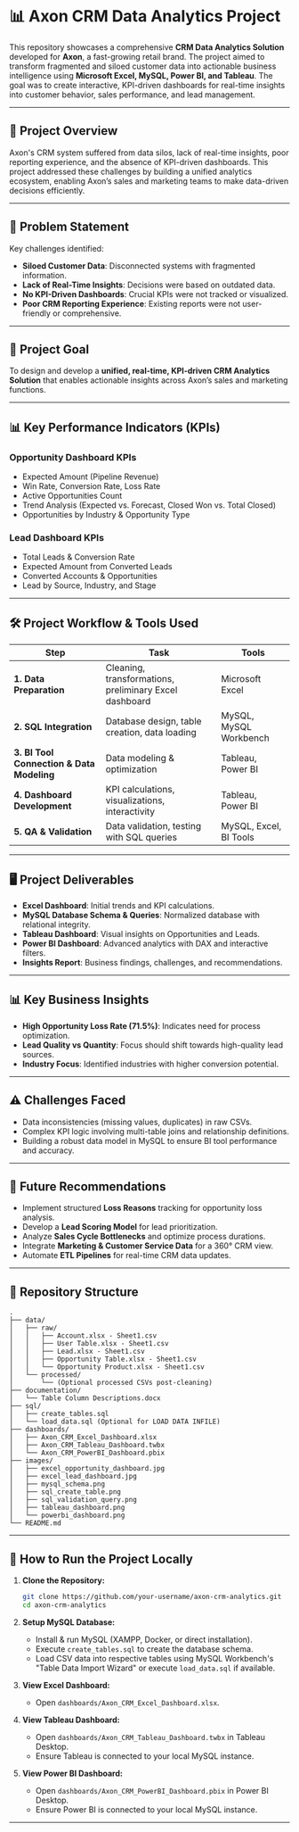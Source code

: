 # 📊 Axon CRM Data Analytics Project

This repository showcases a comprehensive **CRM Data Analytics Solution** developed for **Axon**, a fast-growing retail brand. The project aimed to transform fragmented and siloed customer data into actionable business intelligence using **Microsoft Excel, MySQL, Power BI, and Tableau**. The goal was to create interactive, KPI-driven dashboards for real-time insights into customer behavior, sales performance, and lead management.

---

## 🚀 Project Overview

Axon's CRM system suffered from data silos, lack of real-time insights, poor reporting experience, and the absence of KPI-driven dashboards. This project addressed these challenges by building a unified analytics ecosystem, enabling Axon’s sales and marketing teams to make data-driven decisions efficiently.

---

## 📝 Problem Statement

Key challenges identified:

* **Siloed Customer Data**: Disconnected systems with fragmented information.
* **Lack of Real-Time Insights**: Decisions were based on outdated data.
* **No KPI-Driven Dashboards**: Crucial KPIs were not tracked or visualized.
* **Poor CRM Reporting Experience**: Existing reports were not user-friendly or comprehensive.

---

## 🎯 Project Goal

To design and develop a **unified, real-time, KPI-driven CRM Analytics Solution** that enables actionable insights across Axon’s sales and marketing functions.

---

## 📊 Key Performance Indicators (KPIs)

### **Opportunity Dashboard KPIs**

* Expected Amount (Pipeline Revenue)
* Win Rate, Conversion Rate, Loss Rate
* Active Opportunities Count
* Trend Analysis (Expected vs. Forecast, Closed Won vs. Total Closed)
* Opportunities by Industry & Opportunity Type

### **Lead Dashboard KPIs**

* Total Leads & Conversion Rate
* Expected Amount from Converted Leads
* Converted Accounts & Opportunities
* Lead by Source, Industry, and Stage

---

## 🛠️ Project Workflow & Tools Used

| Step                                      | Task                                                   | Tools                  |
| ----------------------------------------- | ------------------------------------------------------ | ---------------------- |
| **1. Data Preparation**                   | Cleaning, transformations, preliminary Excel dashboard | Microsoft Excel        |
| **2. SQL Integration**                    | Database design, table creation, data loading          | MySQL, MySQL Workbench |
| **3. BI Tool Connection & Data Modeling** | Data modeling & optimization                           | Tableau, Power BI      |
| **4. Dashboard Development**              | KPI calculations, visualizations, interactivity        | Tableau, Power BI      |
| **5. QA & Validation**                    | Data validation, testing with SQL queries              | MySQL, Excel, BI Tools |

---

## 🖥️ Project Deliverables

* **Excel Dashboard**: Initial trends and KPI calculations.
* **MySQL Database Schema & Queries**: Normalized database with relational integrity.
* **Tableau Dashboard**: Visual insights on Opportunities and Leads.
* **Power BI Dashboard**: Advanced analytics with DAX and interactive filters.
* **Insights Report**: Business findings, challenges, and recommendations.

---

## 📊 Key Business Insights

* **High Opportunity Loss Rate (71.5%)**: Indicates need for process optimization.
* **Lead Quality vs Quantity**: Focus should shift towards high-quality lead sources.
* **Industry Focus**: Identified industries with higher conversion potential.

---

## ⚠️ Challenges Faced

* Data inconsistencies (missing values, duplicates) in raw CSVs.
* Complex KPI logic involving multi-table joins and relationship definitions.
* Building a robust data model in MySQL to ensure BI tool performance and accuracy.

---

## 🔮 Future Recommendations

* Implement structured **Loss Reasons** tracking for opportunity loss analysis.
* Develop a **Lead Scoring Model** for lead prioritization.
* Analyze **Sales Cycle Bottlenecks** and optimize process durations.
* Integrate **Marketing & Customer Service Data** for a 360° CRM view.
* Automate **ETL Pipelines** for real-time CRM data updates.

---

## 📂 Repository Structure

```
.
├── data/
│   ├── raw/
│   │   ├── Account.xlsx - Sheet1.csv
│   │   ├── User Table.xlsx - Sheet1.csv
│   │   ├── Lead.xlsx - Sheet1.csv
│   │   ├── Opportunity Table.xlsx - Sheet1.csv
│   │   └── Opportunity Product.xlsx - Sheet1.csv
│   └── processed/
│       └── (Optional processed CSVs post-cleaning)
├── documentation/
│   └── Table Column Descriptions.docx
├── sql/
│   ├── create_tables.sql
│   └── load_data.sql (Optional for LOAD DATA INFILE)
├── dashboards/
│   ├── Axon_CRM_Excel_Dashboard.xlsx
│   ├── Axon_CRM_Tableau_Dashboard.twbx
│   └── Axon_CRM_PowerBI_Dashboard.pbix
├── images/
│   ├── excel_opportunity_dashboard.jpg
│   ├── excel_lead_dashboard.jpg
│   ├── mysql_schema.png
│   ├── sql_create_table.png
│   ├── sql_validation_query.png
│   ├── tableau_dashboard.png
│   └── powerbi_dashboard.png
└── README.md
```

---

## 🏁 How to Run the Project Locally

1. **Clone the Repository:**

   ```bash
   git clone https://github.com/your-username/axon-crm-analytics.git
   cd axon-crm-analytics
   ```

2. **Setup MySQL Database:**

   * Install & run MySQL (XAMPP, Docker, or direct installation).
   * Execute `create_tables.sql` to create the database schema.
   * Load CSV data into respective tables using MySQL Workbench's "Table Data Import Wizard" or execute `load_data.sql` if available.

3. **View Excel Dashboard:**

   * Open `dashboards/Axon_CRM_Excel_Dashboard.xlsx`.

4. **View Tableau Dashboard:**

   * Open `dashboards/Axon_CRM_Tableau_Dashboard.twbx` in Tableau Desktop.
   * Ensure Tableau is connected to your local MySQL instance.

5. **View Power BI Dashboard:**

   * Open `dashboards/Axon_CRM_PowerBI_Dashboard.pbix` in Power BI Desktop.
   * Ensure Power BI is connected to your local MySQL instance.

---

